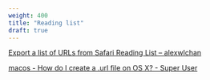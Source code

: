 ```yaml
---
weight: 400
title: "Reading list"
draft: true
---
```


[Export a list of URLs from Safari Reading List – alexwlchan](https://alexwlchan.net/2015/export-urls-from-safari-reading-list/)

[macos - How do I create a .url file on OS X? - Super User](https://superuser.com/a/1092686)
